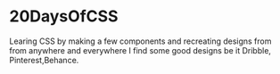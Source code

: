 # 20DaysOfCSS

Learing CSS by making a few components and recreating designs from from anywhere and everywhere I find some good designs be it Dribble, Pinterest,Behance. 


